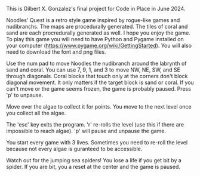 This is Gilbert X. Gonzalez's final project for Code in Place in June 2024.

Noodles' Quest is a retro style game inspired by rogue-like games and nudibranchs. The maps are procedurally generated. The tiles of coral and sand are each procredurally generated as well. I hope you enjoy the game. To play this game you will need to have Python and Pygame installed on your computer (https://www.pygame.org/wiki/GettingStarted). You will also need to download the font and png files.

Use the num pad to move Noodles the nudibranch around the labrynth of sand and coral. You can use 7, 9, 1, and 3 to move NW, NE, SW, and SE through diagonals. Coral blocks that touch only at the corners don't block diagonal movement. It only matters if the target block is sand or coral. If you can't move or the game seems frozen, the game is probably paused. Press 'p' to unpause.

Move over the algae to collect it for points. You move to the next level once you collect all the algae.

The 'esc' key exits the program.
'r' re-rolls the level (use this if there are impossible to reach algae).
'p' will pause and unpause the game. 

You start every game with 3 lives. Sometimes you need to re-roll the level because not every algae is guranteed to be accessible.

Watch out for the jumping sea spiders! You lose a life if you get bit by a spider. If you are bit, you a reset at the center and the game is paused.
